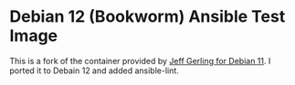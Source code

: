# Debian 12 (Bookworm) Ansible Test Image

This is a fork of the container provided by [Jeff Gerling for Debian 11](https://github.com/geerlingguy/docker-debian11-ansible). I ported it to Debain 12 and added ansible-lint.
